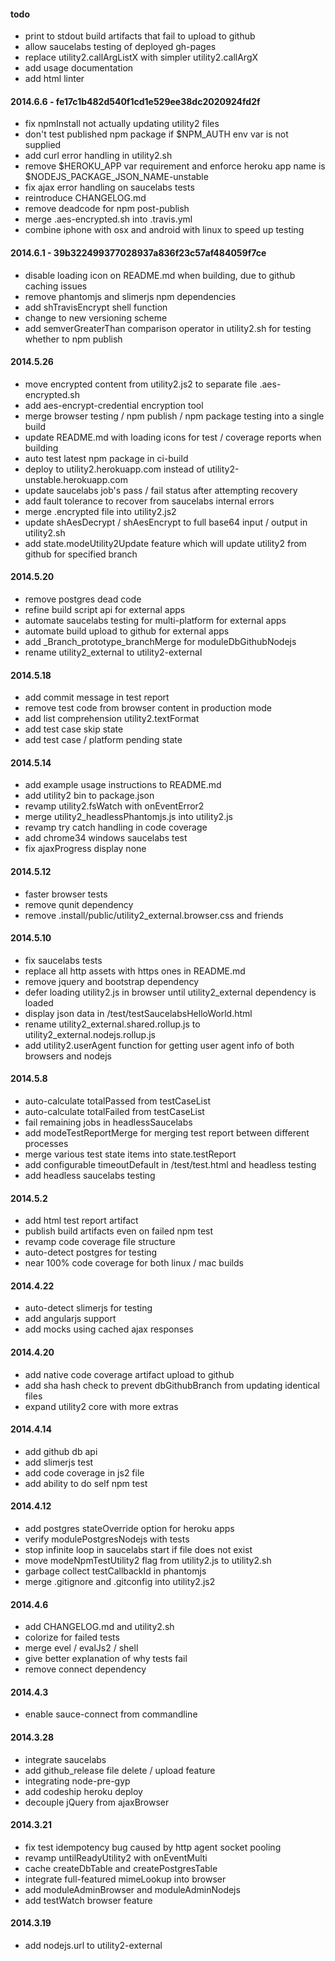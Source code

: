 #### todo
- print to stdout build artifacts that fail to upload to github
- allow saucelabs testing of deployed gh-pages
- replace utility2.callArgListX with simpler utility2.callArgX
- add usage documentation
- add html linter

#### 2014.6.6 - fe17c1b482d540f1cd1e529ee38dc2020924fd2f
- fix npmInstall not actually updating utility2 files
- don&#39;t test published npm package if $NPM_AUTH env var is not supplied
- add curl error handling in utility2.sh
- remove $HEROKU_APP var requirement and enforce heroku app name is
  $NODEJS_PACKAGE_JSON_NAME-unstable
- fix ajax error handling on saucelabs tests
- reintroduce CHANGELOG.md
- remove deadcode for npm post-publish
- merge .aes-encrypted.sh into .travis.yml
- combine iphone with osx and android with linux to speed up testing

#### 2014.6.1 - 39b322499377028937a836f23c57af484059f7ce
- disable loading icon on README.md when building, due to github caching issues
- remove phantomjs and slimerjs npm dependencies
- add shTravisEncrypt shell function
- change to new versioning scheme
- add semverGreaterThan comparison operator in utility2.sh for testing whether to npm publish

#### 2014.5.26
- move encrypted content from utility2.js2 to separate file .aes-encrypted.sh
- add aes-encrypt-credential encryption tool
- merge browser testing / npm publish / npm package testing into a single build
- update README.md with loading icons for test / coverage reports when building
- auto test latest npm package in ci-build
- deploy to utility2.herokuapp.com instead of utility2-unstable.herokuapp.com
- update saucelabs job&#39;s pass / fail status after attempting recovery
- add fault tolerance to recover from saucelabs internal errors
- merge .encrypted file into utility2.js2
- update shAesDecrypt / shAesEncrypt to full base64 input / output in utility2.sh
- add state.modeUtility2Update feature which will update utility2 from github
  for specified branch

#### 2014.5.20
- remove postgres dead code
- refine build script api for external apps
- automate saucelabs testing for multi-platform for external apps
- automate build upload to github for external apps
- add _Branch_prototype_branchMerge for moduleDbGithubNodejs
- rename utility2_external to utility2-external

#### 2014.5.18
- add commit message in test report
- remove test code from browser content in production mode
- add list comprehension utility2.textFormat
- add test case skip state
- add test case / platform pending state

#### 2014.5.14
- add example usage instructions to README.md
- add utility2 bin to package.json
- revamp utility2.fsWatch with onEventError2
- merge utility2_headlessPhantomjs.js into utility2.js
- revamp try catch handling in code coverage
- add chrome34 windows saucelabs test
- fix ajaxProgress display none

#### 2014.5.12
- faster browser tests
- remove qunit dependency
- remove .install/public/utility2_external.browser.css and friends

#### 2014.5.10
- fix saucelabs tests
- replace all http assets with https ones in README.md
- remove jquery and bootstrap dependency
- defer loading utility2.js in browser until utility2_external dependency is loaded
- display json data in /test/testSaucelabsHelloWorld.html
- rename utility2_external.shared.rollup.js to utility2_external.nodejs.rollup.js
- add utility2.userAgent function for getting user agent info of both browsers and nodejs

#### 2014.5.8
- auto-calculate totalPassed from testCaseList
- auto-calculate totalFailed from testCaseList
- fail remaining jobs in headlessSaucelabs
- add modeTestReportMerge for merging test report between different processes
- merge various test state items into state.testReport
- add configurable timeoutDefault in /test/test.html and headless testing
- add headless saucelabs testing

#### 2014.5.2
- add html test report artifact
- publish build artifacts even on failed npm test
- revamp code coverage file structure
- auto-detect postgres for testing
- near 100% code coverage for both linux / mac builds

#### 2014.4.22
- auto-detect slimerjs for testing
- add angularjs support
- add mocks using cached ajax responses

#### 2014.4.20
- add native code coverage artifact upload to github
- add sha hash check to prevent dbGithubBranch from updating identical files
- expand utility2 core with more extras

#### 2014.4.14
- add github db api
- add slimerjs test
- add code coverage in js2 file
- add ability to do self npm test

#### 2014.4.12
- add postgres stateOverride option for heroku apps
- verify modulePostgresNodejs with tests
- stop infinite loop in saucelabs start if file does not exist
- move modeNpmTestUtility2 flag from utility2.js to utility2.sh
- garbage collect testCallbackId in phantomjs
- merge .gitignore and .gitconfig into utility2.js2

#### 2014.4.6
- add CHANGELOG.md and utility2.sh
- colorize for failed tests
- merge evel / evalJs2 / shell
- give better explanation of why tests fail
- remove connect dependency

#### 2014.4.3
- enable sauce-connect from commandline

#### 2014.3.28
- integrate saucelabs
- add github_release file delete / upload feature
- integrating node-pre-gyp
- add codeship heroku deploy
- decouple jQuery from ajaxBrowser

#### 2014.3.21
- fix test idempotency bug caused by http agent socket pooling
- revamp untilReadyUtility2 with onEventMulti
- cache createDbTable and createPostgresTable
- integrate full-featured mimeLookup into browser
- add moduleAdminBrowser and moduleAdminNodejs
- add testWatch browser feature

#### 2014.3.19
- add nodejs.url to utility2-external
